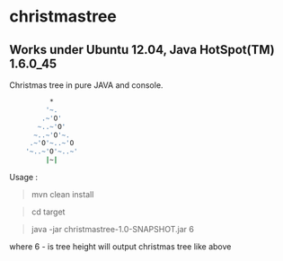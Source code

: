 christmastree
=============

## Works under Ubuntu 12.04, Java HotSpot(TM) 1.6.0_45

Christmas tree in pure JAVA and console.
``` bash
          *      
         '~.     
        .~'O'    
       ~..~'O'   
      ~..~'O'~.  
     .~'O'~..~'O 
    '~..~'O'~..~'
         |~|     
```

Usage :
> mvn clean install

> cd target

> java -jar christmastree-1.0-SNAPSHOT.jar 6

where 6 - is tree height will output christmas tree like above
